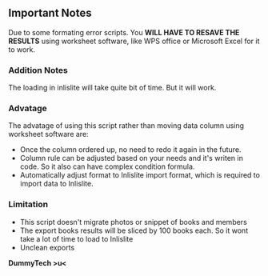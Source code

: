 ## Important Notes
Due to some formating error scripts. You **WILL HAVE TO RESAVE THE RESULTS** using worksheet software, like WPS office or Microsoft Excel for it to work.

### Addition Notes
The loading in inlislite will take quite bit of time. But it will work.

### Advatage 
The advatage of using this script rather than moving data column using worksheet software are:
- Once the column ordered up, no need to redo it again in the future.
- Column rule can be adjusted based on your needs and it's writen in code. So it also can have complex condition formula.
- Automatically adjust format to Inlislite import format, which is required to import data to Inlislite.

### Limitation
- This script doesn't migrate photos or snippet of books and members
- The export books results will be sliced by 100 books each. So it wont take a lot of time to load to Inlislite
- Unclean exports

**DummyTech >u<**


